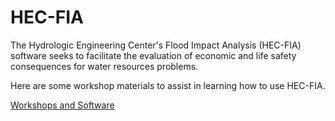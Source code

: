 # HEC-FIA

The Hydrologic Engineering Center's Flood Impact Analysis (HEC-FIA) software seeks to facilitate the evaluation of economic and life safety consequences for water resources problems. 

Here are some workshop materials to assist in learning how to use HEC-FIA.

[Workshops and Software](/workshpos.7z)
